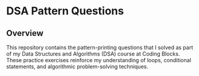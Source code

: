 # DSA Pattern Questions

## Overview

This repository contains the pattern-printing questions that I solved as part of my Data Structures and Algorithms (DSA) course at Coding Blocks. 
These practice exercises reinforce my understanding of loops, conditional statements, and algorithmic problem-solving techniques.
